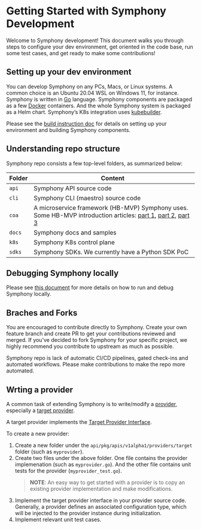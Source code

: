 # Getting Started with Symphony Development

Welcome to Symphony development! This document walks you through steps to configure your dev environment, get oriented in the code base, run some test cases, and get ready to make some contributions!

## Setting up your dev environment
You can develop Symphony on any PCs, Macs, or Linux systems. A common choice is an Ubuntu 20.04 WSL on Windows 11, for instance. Symphony is written in [Go](https://go.dev/) language. Symphony components are packaged as a few [Docker](https://www.docker.com/products/docker-desktop) containers. And the whole Symphony system is packaged as a Helm chart. Symphony’s K8s integration uses [kubebuilder](https://book.kubebuilder.io/). 

Please see the [build instruction doc](../build_deployment/build.md) for details on setting up your environment and building Symphony components.

## Understanding repo structure
Symphony repo consists a few top-level folders, as summarized below:

| Folder | Content |
|--------|--------|
| ```api``` | Symphony API source code |
| ```cli``` | Symphony CLI (maestro) source code |
| ```coa``` | A microservice framework (HB-MVP) Symphony uses. Some HB-MVP introduction articles: [part 1](https://www.linkedin.com/pulse/hb-mvp-design-pattern-extensible-systems-part-i-haishi-bai/), [part 2](https://www.linkedin.com/pulse/hb-mvp-design-pattern-extensible-systems-part-ii-haishi-bai/), [part 3](https://www.linkedin.com/pulse/hb-mvp-design-pattern-extensible-systems-part-iii-haishi-bai/)|
| ```docs``` | Symphony docs and samples |
| ```k8s``` | Symphony K8s control plane |
| ```sdks```| Symphony SDKs. We currently have a Python SDK PoC |

## Debugging Symphony locally
Please see [this document](./debugging-api.md) for more details on how to run and debug Symphony locally.

## Braches and Forks
You are encouraged to contribute directly to Symphony. Create your own feature branch and create PR to get your contributions reviewed and merged. If you’ve decided to fork Symphony for your specific project, we highly recommend you contribute to upstream as much as possible. 

Symphony repo is lack of automatic CI/CD pipelines, gated check-ins and automated workflows. Please make contributions to make the repo more automated.

## Wrting a provider
A common task of extending Symphony is to write/modify a [provider](../providers/overview.md), especially a [target provider](../providers/target_provider.md). 

A target provider implements the [Target Provider Interface](../providers/provider_interface.md).

To create a new provider:

1. Create a new folder under the ```api/pkg/apis/v1alpha1/providers/target``` folder (such as ```myprovider```).
2. Create two files under the above folder. One file contains the provider implemenation (such as ```myprovider.go```). And the other file contains unit tests for the provider (```myprovider_test.go```).
    > **NOTE**: An easy way to get started with a provider is to copy an existing provider implementation and make modifications.
3. Implement the target provider interface in your provider source code. Generally, a provider defines an associated configuration type, which will be injected to the provider instance during initialization. 
4. Implement relevant unit test cases.




